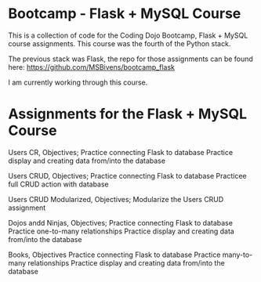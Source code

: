 # Bootcamp - Flask + MySQL Course
This is a collection of code for the Coding Dojo Bootcamp, Flask + MySQL course assignments. This course was the fourth of the Python stack.

The previous stack was Flask, the repo for those assignments can be found here: https://github.com/MSBivens/bootcamp_flask 

I am currently working through this course.

# Assignments for the Flask + MySQL Course 
Users CR, Objectives;
    Practice connecting Flask to database
    Practice display and creating data from/into the database

Users CRUD, Objectives;
    Practice connecting Flask to database
    Practicee full CRUD action with database

Users CRUD Modularized, Objectives;
    Modularize the Users CRUD assignment

Dojos andd Ninjas, Objectives;
    Practice connecting Flask to database
    Practice one-to-many relationships
    Practice display and creating data from/into the database 

Books, Objectives
    Practice connecting Flask to database
    Practice many-to-many relationships
    Practice display and creating data from/into the database
